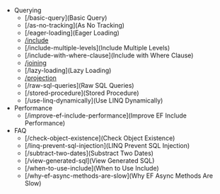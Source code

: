 - Querying
   - [/basic-query](Basic Query)
   - [/as-no-tracking](As No Tracking)
   - [/eager-loading](Eager Loading)
   - [/include](Include)
   - [/include-multiple-levels](Include Multiple Levels)
   - [/include-with-where-clause](Include with Where Clause)
   - [/joining](Joining)
   - [/lazy-loading](Lazy Loading)
   - [/projection](Projection)
   - [/raw-sql-queries](Raw SQL Queries)
   - [/stored-procedure](Stored Procedure)
   - [/use-linq-dynamically](Use LINQ Dynamically)
- Performance
   - [/improve-ef-include-performance](Improve EF Include Performance)
- FAQ
   - [/check-object-existence](Check Object Existence)
   - [/linq-prevent-sql-injection](LINQ Prevent SQL Injection)
   - [/subtract-two-dates](Substract Two Dates)
   - [/view-generated-sql](View Generated SQL)
   - [/when-to-use-include](When to Use Include)
   - [/why-ef-async-methods-are-slow](Why EF Async Methods Are Slow)